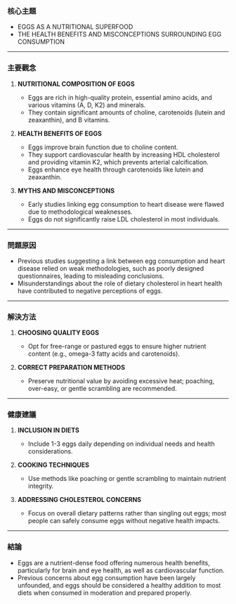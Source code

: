 ### 核心主題  
- EGGS AS A NUTRITIONAL SUPERFOOD  
- THE HEALTH BENEFITS AND MISCONCEPTIONS SURROUNDING EGG CONSUMPTION  

---

### 主要觀念  
1. **NUTRITIONAL COMPOSITION OF EGGS**  
   - Eggs are rich in high-quality protein, essential amino acids, and various vitamins (A, D, K2) and minerals.  
   - They contain significant amounts of choline, carotenoids (lutein and zeaxanthin), and B vitamins.  

2. **HEALTH BENEFITS OF EGGS**  
   - Eggs improve brain function due to choline content.  
   - They support cardiovascular health by increasing HDL cholesterol and providing vitamin K2, which prevents arterial calcification.  
   - Eggs enhance eye health through carotenoids like lutein and zeaxanthin.  

3. **MYTHS AND MISCONCEPTIONS**  
   - Early studies linking egg consumption to heart disease were flawed due to methodological weaknesses.  
   - Eggs do not significantly raise LDL cholesterol in most individuals.  

---

### 問題原因  
- Previous studies suggesting a link between egg consumption and heart disease relied on weak methodologies, such as poorly designed questionnaires, leading to misleading conclusions.  
- Misunderstandings about the role of dietary cholesterol in heart health have contributed to negative perceptions of eggs.  

---

### 解決方法  
1. **CHOOSING QUALITY EGGS**  
   - Opt for free-range or pastured eggs to ensure higher nutrient content (e.g., omega-3 fatty acids and carotenoids).  

2. **CORRECT PREPARATION METHODS**  
   - Preserve nutritional value by avoiding excessive heat; poaching, over-easy, or gentle scrambling are recommended.  

---

### 健康建議  
1. **INCLUSION IN DIETS**  
   - Include 1-3 eggs daily depending on individual needs and health considerations.  

2. **COOKING TECHNIQUES**  
   - Use methods like poaching or gentle scrambling to maintain nutrient integrity.  

3. **ADDRESSING CHOLESTEROL CONCERNS**  
   - Focus on overall dietary patterns rather than singling out eggs; most people can safely consume eggs without negative health impacts.  

---

### 結論  
- Eggs are a nutrient-dense food offering numerous health benefits, particularly for brain and eye health, as well as cardiovascular function.  
- Previous concerns about egg consumption have been largely unfounded, and eggs should be considered a healthy addition to most diets when consumed in moderation and prepared properly.